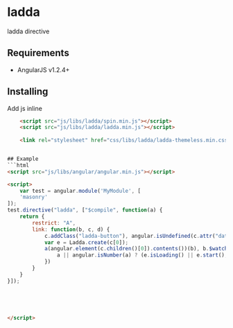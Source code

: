 ladda
=====

ladda directive



## Requirements

 - AngularJS v1.2.4+

## Installing

Add js inline 
```html
	<script src="js/libs/ladda/spin.min.js"></script>	
	<script src="js/libs/ladda/ladda.min.js"></script>
	
	<link rel="stylesheet" href="css/libs/ladda/ladda-themeless.min.css">	


## Example
```html
<script src="js/libs/angular/angular.min.js"></script>

<script>
    var test = angular.module('MyModule', [
	'masonry'
]);
test.directive("ladda", ["$compile", function(a) {
	return {
		restrict: "A",
		link: function(b, c, d) {
			c.addClass("ladda-button"), angular.isUndefined(c.attr("data-style")) && c.attr("data-style", "zoom-out");
			var e = Ladda.create(c[0]);
			a(angular.element(c.children()[0]).contents())(b), b.$watch(d.ladda, function(a) {
				a || angular.isNumber(a) ? (e.isLoading() || e.start(), angular.isNumber(a) && e.setProgress(a)) : e.stop()
			})
		}
	}
}]);





</script>


